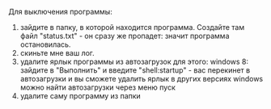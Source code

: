 ﻿Для выключения программы:
1. зайдите в папку, в которой находится программа. Создайте там файл "status.txt" - он сразу же пропадет: значит программа остановилась.
2. скиньте мне ваш лог.
3. удалите ярлык программы из автозагрузок для этого:
	windows 8: зайдите в "Выполнить" и введите "shell:startup" - вас перекинет в автозагрузки и вы сможете удалить ярлык
	в других версиях windows можно найти автозагрузки через меню пуск
4. удалите саму программу из папки